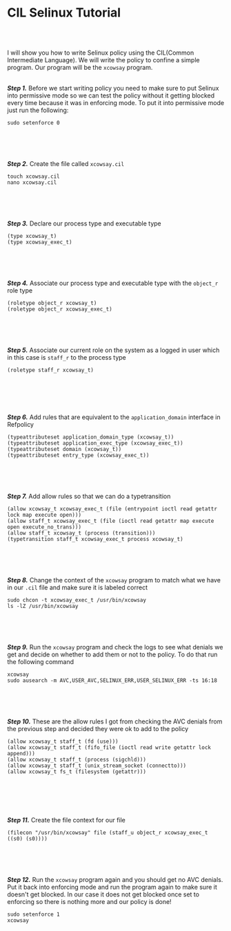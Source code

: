# **CIL Selinux Tutorial**
<br><br>

I will show you how to write Selinux policy using the CIL(Common Intermediate Language). We will write the policy to confine a simple program. Our program will be the ```xcowsay``` program.
<br><br>




***Step 1.*** Before we start writing policy you need to make sure to put Selinux into permissive mode so we can test the policy without it getting blocked every time because it was in enforcing mode. To put it into permissive mode just run the following:

```
sudo setenforce 0
```

<br><br><br>



***Step 2.*** Create the file called ```xcowsay.cil``` 

```
touch xcowsay.cil
nano xcowsay.cil
```
<br><br><br>


***Step 3.*** Declare our process type and executable type

```
(type xcowsay_t)
(type xcowsay_exec_t)
```

<br><br><br>


***Step 4.*** Associate our process type and executable type with the ```object_r``` role type

```
(roletype object_r xcowsay_t)
(roletype object_r xcowsay_exec_t)

```
<br><br><br>


***Step 5.*** Associate our current role on the system as a logged in user which in this case is ```staff_r``` to the process type

``` 
(roletype staff_r xcowsay_t)
    
```
<br><br><br>


***Step 6.*** Add rules that are equivalent to the ```application_domain``` interface in Refpolicy

```
(typeattributeset application_domain_type (xcowsay_t))
(typeattributeset application_exec_type (xcowsay_exec_t))
(typeattributeset domain (xcowsay_t))
(typeattributeset entry_type (xcowsay_exec_t))

```
<br><br><br>


***Step 7.*** Add allow rules so that we can do a typetransition

```
(allow xcowsay_t xcowsay_exec_t (file (entrypoint ioctl read getattr lock map execute open)))
(allow staff_t xcowsay_exec_t (file (ioctl read getattr map execute open execute_no_trans)))
(allow staff_t xcowsay_t (process (transition)))
(typetransition staff_t xcowsay_exec_t process xcowsay_t)
```

<br><br><br>


***Step 8.*** Change the context of the ```xcowsay``` program to match what we have in our ```.cil``` file and make sure it is labeled correct

```
sudo chcon -t xcowsay_exec_t /usr/bin/xcowsay
ls -lZ /usr/bin/xcowsay
```
<br><br><br>


***Step 9.*** Run the ```xcowsay``` program and check the logs to see what denials we get and decide on whether to add them or not to the policy. To do that run the following command

```
xcowsay
sudo ausearch -m AVC,USER_AVC,SELINUX_ERR,USER_SELINUX_ERR -ts 16:18
```

<br><br><br>




***Step 10.*** These are the allow rules I got from checking the AVC denials from the previous step and decided they were ok to add to the policy

```
(allow xcowsay_t staff_t (fd (use)))
(allow xcowsay_t staff_t (fifo_file (ioctl read write getattr lock append)))
(allow xcowsay_t staff_t (process (sigchld)))
(allow xcowsay_t staff_t (unix_stream_socket (connectto)))
(allow xcowsay_t fs_t (filesystem (getattr)))
```

<br><br><br><br>


***Step 11.*** Create the file context for our file

```
(filecon "/usr/bin/xcowsay" file (staff_u object_r xcowsay_exec_t ((s0) (s0))))
```

<br><br><br>


***Step 12.*** Run the ```xcowsay``` program again and you should get no AVC denials. Put it back into enforcing mode and run the program again to make sure it doesn't get blocked. In our case it does not get blocked once set to enforcing so there is nothing more and our policy is done!

```
sudo setenforce 1
xcowsay
```




